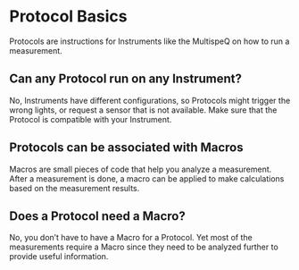 # Protocol Basics

Protocols are instructions for Instruments like the MultispeQ on how to run a measurement.

## Can any Protocol run on any Instrument?

No, Instruments have different configurations, so Protocols might trigger the wrong lights, or request a sensor that is not available. Make sure that the Protocol is compatible with your Instrument.

## Protocols can be associated with Macros

Macros are small pieces of code that help you analyze a measurement. After a measurement is done, a macro can be applied to make calculations based on the measurement results.

## Does a Protocol need a Macro?
No, you don’t have to have a Macro for a Protocol. Yet most of the measurements require a Macro since they need to be analyzed further to provide useful information.
